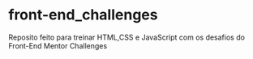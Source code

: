 # front-end_challenges
 Reposito feito para treinar HTML,CSS e JavaScript com os desafios do Front-End Mentor Challenges
